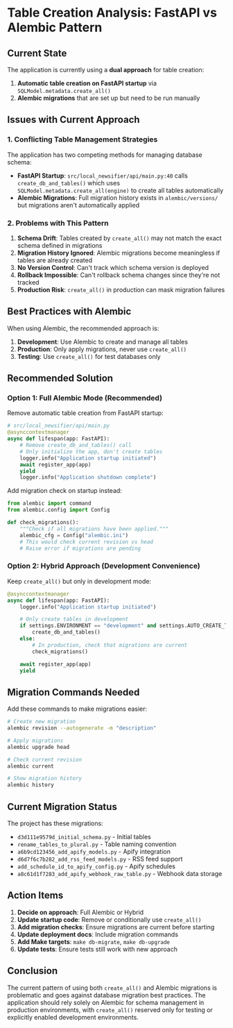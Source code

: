 # Table Creation Analysis: FastAPI vs Alembic Pattern

## Current State

The application is currently using a **dual approach** for table creation:

1. **Automatic table creation on FastAPI startup** via `SQLModel.metadata.create_all()`
2. **Alembic migrations** that are set up but need to be run manually

## Issues with Current Approach

### 1. Conflicting Table Management Strategies

The application has two competing methods for managing database schema:

- **FastAPI Startup**: `src/local_newsifier/api/main.py:40` calls `create_db_and_tables()` which uses `SQLModel.metadata.create_all(engine)` to create all tables automatically
- **Alembic Migrations**: Full migration history exists in `alembic/versions/` but migrations aren't automatically applied

### 2. Problems with This Pattern

1. **Schema Drift**: Tables created by `create_all()` may not match the exact schema defined in migrations
2. **Migration History Ignored**: Alembic migrations become meaningless if tables are already created
3. **No Version Control**: Can't track which schema version is deployed
4. **Rollback Impossible**: Can't rollback schema changes since they're not tracked
5. **Production Risk**: `create_all()` in production can mask migration failures

## Best Practices with Alembic

When using Alembic, the recommended approach is:

1. **Development**: Use Alembic to create and manage all tables
2. **Production**: Only apply migrations, never use `create_all()`
3. **Testing**: Use `create_all()` for test databases only

## Recommended Solution

### Option 1: Full Alembic Mode (Recommended)

Remove automatic table creation from FastAPI startup:

```python
# src/local_newsifier/api/main.py
@asynccontextmanager
async def lifespan(app: FastAPI):
    # Remove create_db_and_tables() call
    # Only initialize the app, don't create tables
    logger.info("Application startup initiated")
    await register_app(app)
    yield
    logger.info("Application shutdown complete")
```

Add migration check on startup instead:

```python
from alembic import command
from alembic.config import Config

def check_migrations():
    """Check if all migrations have been applied."""
    alembic_cfg = Config("alembic.ini")
    # This would check current revision vs head
    # Raise error if migrations are pending
```

### Option 2: Hybrid Approach (Development Convenience)

Keep `create_all()` but only in development mode:

```python
@asynccontextmanager
async def lifespan(app: FastAPI):
    logger.info("Application startup initiated")

    # Only create tables in development
    if settings.ENVIRONMENT == "development" and settings.AUTO_CREATE_TABLES:
        create_db_and_tables()
    else:
        # In production, check that migrations are current
        check_migrations()

    await register_app(app)
    yield
```

## Migration Commands Needed

Add these commands to make migrations easier:

```bash
# Create new migration
alembic revision --autogenerate -m "description"

# Apply migrations
alembic upgrade head

# Check current revision
alembic current

# Show migration history
alembic history
```

## Current Migration Status

The project has these migrations:
- `d3d111e9579d_initial_schema.py` - Initial tables
- `rename_tables_to_plural.py` - Table naming convention
- `a6b9cd123456_add_apify_models.py` - Apify integration
- `d6d7f6c7b282_add_rss_feed_models.py` - RSS feed support
- `add_schedule_id_to_apify_config.py` - Apify schedules
- `a8c61d1f7283_add_apify_webhook_raw_table.py` - Webhook data storage

## Action Items

1. **Decide on approach**: Full Alembic or Hybrid
2. **Update startup code**: Remove or conditionally use `create_all()`
3. **Add migration checks**: Ensure migrations are current before starting
4. **Update deployment docs**: Include migration commands
5. **Add Make targets**: `make db-migrate`, `make db-upgrade`
6. **Update tests**: Ensure tests still work with new approach

## Conclusion

The current pattern of using both `create_all()` and Alembic migrations is problematic and goes against database migration best practices. The application should rely solely on Alembic for schema management in production environments, with `create_all()` reserved only for testing or explicitly enabled development environments.
